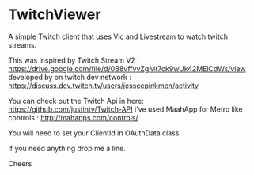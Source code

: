 # TwitchViewer
A simple Twitch client that uses Vlc and Livestream to watch twitch streams. 

This was inspired by Twitch Stream V2 : 
https://drive.google.com/file/d/0B8vffvvZgMr7ck9wUk42MElCdWs/view
developed by on twitch dev network : https://discuss.dev.twitch.tv/users/jesseepinkmen/activity 

You can check out the Twitch Api in here: https://github.com/justintv/Twitch-API
i've used MaahApp for Metro like controls : http://mahapps.com/controls/

You will need to set your ClientId in OAuthData class

If you need anything drop me a line. 

Cheers

